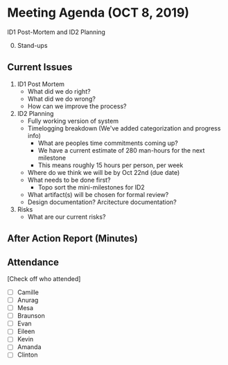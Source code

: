 # Meeting Agenda (OCT 8, 2019)

ID1 Post-Mortem and ID2 Planning

0. Stand-ups

## Current Issues

1. ID1 Post Mortem
    - What did we do right?
    - What did we do wrong?
    - How can we improve the process?
2. ID2 Planning
    - Fully working version of system
    - Timelogging breakdown (We've added categorization and progress info)
        - What are peoples time commitments coming up?
        - We have a current estimate of 280 man-hours for the next milestone
        - This means roughly 15 hours per person, per week
    - Where do we think we will be by Oct 22nd (due date)
    - What needs to be done first?
        - Topo sort the mini-milestones for ID2
    - What artifact(s) will be chosen for formal review?
    - Design documentation?  Arcitecture documentation?
3. Risks
    - What are our current risks?

## After Action Report (Minutes)


## Attendance

[Check off who attended]

- [ ] Camille
- [ ] Anurag
- [ ] Mesa
- [ ] Braunson
- [ ] Evan
- [ ] Eileen
- [ ] Kevin
- [ ] Amanda
- [ ] Clinton
